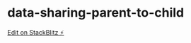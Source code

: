 # data-sharing-parent-to-child

[Edit on StackBlitz ⚡️](https://stackblitz.com/edit/data-sharing-parent-to-child)